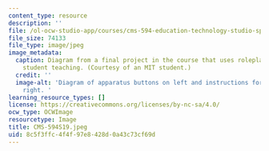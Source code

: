 ```yaml
---
content_type: resource
description: ''
file: /ol-ocw-studio-app/courses/cms-594-education-technology-studio-spring-2019/8c5f3ffc4f4f97e8428d0a43c73cf69d_CMS-594S19.jpeg
file_size: 74133
file_type: image/jpeg
image_metadata:
  caption: Diagram from a final project in the course that uses roleplaying to improve
    student teaching. (Courtesy of an MIT student.)
  credit: ''
  image-alt: 'Diagram of apparatus buttons on left and instructions for buttons on
    right. '
learning_resource_types: []
license: https://creativecommons.org/licenses/by-nc-sa/4.0/
ocw_type: OCWImage
resourcetype: Image
title: CMS-594S19.jpeg
uid: 8c5f3ffc-4f4f-97e8-428d-0a43c73cf69d
---
```

